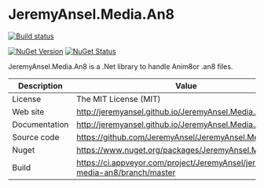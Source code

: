 # JeremyAnsel.Media.An8

[![Build status](https://ci.appveyor.com/api/projects/status/nmrjb00whus9b811/branch/master?svg=true)](https://ci.appveyor.com/project/JeremyAnsel/jeremyansel-media-an8/branch/master)

[![NuGet Version](https://img.shields.io/nuget/v/JeremyAnsel.Media.An8.svg)](https://www.nuget.org/packages/JeremyAnsel.Media.An8)
[![NuGet Status](http://nugetstatus.com/JeremyAnsel.Media.An8.png)](http://nugetstatus.com/packages/JeremyAnsel.Media.An8)

JeremyAnsel.Media.An8 is a .Net library to handle Anim8or .an8 files.

Description     | Value
----------------|----------------
License         | The MIT License (MIT)
Web site        | http://jeremyansel.github.io/JeremyAnsel.Media.An8
Documentation   | http://jeremyansel.github.io/JeremyAnsel.Media.An8/doc
Source code     | https://github.com/JeremyAnsel/JeremyAnsel.Media.An8
Nuget           | https://www.nuget.org/packages/JeremyAnsel.Media.An8
Build           | https://ci.appveyor.com/project/JeremyAnsel/jeremyansel-media-an8/branch/master
